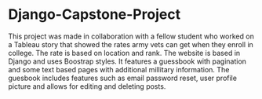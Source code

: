 # Django-Capstone-Project
This project was made in collaboration with a fellow student who worked on a Tableau story that showed the rates army vets can get when they enroll in college.  The rate is based on location and rank.  The website is based in Django and uses Boostrap styles.  It features a guessbook with pagination and some text based pages with additional millitary information.  The guesbook includes features such as email password reset, user profile picture and allows for editing and deleting posts.

